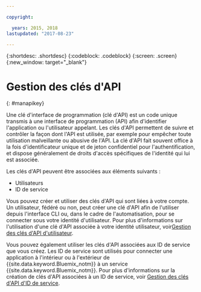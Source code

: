 ```yaml
---

copyright:

  years: 2015, 2018
lastupdated: "2017-08-23"

---
```


{:shortdesc: .shortdesc}
{:codeblock: .codeblock}
{:screen: .screen}
{:new_window: target="_blank"}

# Gestion des clés d'API
{: #manapikey}

Une clé d'interface de programmation (clé d'API) est un code unique transmis à une interface de programmation (API) afin d'identifier l'application ou l'utilisateur appelant.  Les clés d'API permettent de suivre et contrôler la façon dont l'API est utilisée, par exemple pour empêcher toute utilisation malveillante ou abusive de l'API. La clé d'API fait souvent office à la fois d'identificateur unique et de jeton confidentiel pour l'authentification, et dispose généralement de droits d'accès spécifiques de l'identité qui lui est associée.

Les clés d'API peuvent être associées aux éléments suivants :

* Utilisateurs
* ID de service

Vous pouvez créer et utiliser des clés d'API qui sont liées à votre compte. Un utilisateur, fédéré ou non, peut créer une clé d'API afin de l'utiliser depuis l'interface CLI ou, dans le cadre de l'automatisation, pour se connecter sous votre identité d'utilisateur. Pour plus d'informations sur l'utilisation d'une clé d'API associée à votre identité utilisateur, voir[Gestion des clés d'API d'utilisateur](userid_keys.html).

Vous pouvez également utiliser les clés d'API associées aux ID de service que vous créez. Les ID de service sont utilisés pour connecter une application à l'intérieur ou à l'extérieur de {{site.data.keyword.Bluemix_notm}} à un service {{site.data.keyword.Bluemix_notm}}. Pour plus d'informations sur la création de clés d'API associées à un ID de service, voir  [Gestion des clés d'API d'ID de service](serviceid_keys.html).
